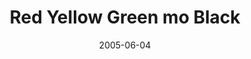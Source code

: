 ---
layout: cassette
title: "Red Yellow Green mo Black"
date: 2005-06-04
publish: 2015-06-04
category: Single
tags: [jj_fresh]
artist: "JJ Fresh"
description: "Red Yellow Green mo Black"
artwork: "jj-fresh-red-yellow-green-mo-black"
download: "EaO9JZ"
side-a: "'jj_fresh_-_red_yellow_green_mo_black'"
side-b: "'jj_fresh_-_red_yellow_green_mo_black'"
icon: '<i class="demo-icon icon-cassette"></i>'
---